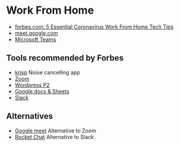 # Work From Home
- [forbes.com: 5 Essential Coronavirus Work From Home Tech Tips](https://www.forbes.com/sites/tjmccue/2020/03/13/5-essential-coronavirus-work-from-home-tech-tips/)
- [meet.google.com](https://meet.google.com/)
- [Microsoft Teams](https://www.microsoft.com/microsoft-365/microsoft-teams/group-chat-software)

## Tools recommended by Forbes
- [krisp](https://krisp.ai/) Noise cancelling app
- [Zoom](https://zoom.us/)
- [Wordpress P2](https://p2theme.com/)
- [Google docs & Sheets](https://docs.google.com/)
- [Slack](https://slack.com/)

## Alternatives
- [Google meet](https://meet.google.com/) Alternative to Zoom
- [Rocket Chat](https://rocket.chat/) Alternative to Slack
